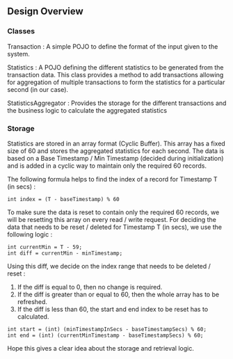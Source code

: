 ## Design Overview

### Classes

Transaction : A simple POJO to define the format of the input given to the system.

Statistics : A POJO defining the different statistics to be generated from the transaction data. This class provides
a method to add transactions allowing for aggregation of multiple transactions to form the statistics for a particular
second (in our case).

StatisticsAggregator : Provides the storage for the different transactions and the business logic to calculate the
aggregated statistics

### Storage

Statistics are stored in an array format (Cyclic Buffer). This array has a fixed size of 60 and stores the aggregated 
statistics for each second. The data is based on a Base Timestamp / Min Timestamp (decided during initialization) and 
is added in a cyclic way to maintain only the required 60 records.

The following formula helps to find the index of a record for Timestamp T (in secs) :
```
int index = (T - baseTimestamp) % 60
```
   
To make sure the data is reset to contain only the required 60 records, we will be resetting this array on every read / 
write request. For deciding the data that needs to be reset / deleted for Timestamp T (in secs), we use the following 
logic : 
```
int currentMin = T - 59;
int diff = currentMin - minTimestamp;
```
Using this diff, we decide on the index range that needs to be deleted / reset :
1. If the diff is equal to 0, then no change is required.
2. If the diff is greater than or equal to 60, then the whole array has to be refreshed.
3. If the diff is less than 60, the start and end index to be reset has to calculated.
```
int start = (int) (minTimestampInSecs - baseTimestampSecs) % 60;
int end = (int) (currentMinTimestamp - baseTimestampSecs) % 60;
```

Hope this gives a clear idea about the storage and retrieval logic.
